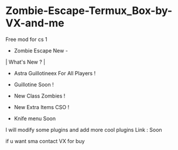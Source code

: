 # Zombie-Escape-Termux_Box-by-VX-and-me
Free mod for cs 1
- Zombie Escape New -

| What's New ? |

- Astra Guillotineex For All Players !

- Guillotine Soon !

- New Class Zombies !

- New Extra Items CSO !

- Knife menu Soon

I will modify some plugins and add more cool plugins
Link : Soon

if u want sma contact VX for buy
